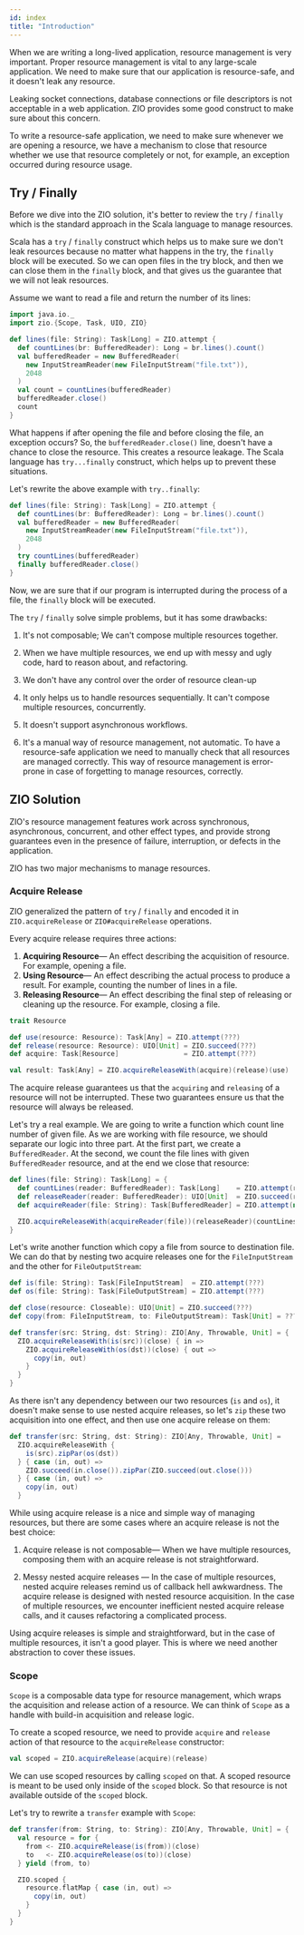 ```yaml
---
id: index
title: "Introduction"
---
```


When we are writing a long-lived application, resource management is very important. Proper resource management is vital to any large-scale application. We need to make sure that our application is resource-safe, and it doesn't leak any resource.

Leaking socket connections, database connections or file descriptors is not acceptable in a web application. ZIO provides some good construct to make sure about this concern.

To write a resource-safe application, we need to make sure whenever we are opening a resource, we have a mechanism to close that resource whether we use that resource completely or not, for example, an exception occurred during resource usage.

## Try / Finally
Before we dive into the ZIO solution, it's better to review the `try` / `finally` which is the standard approach in the Scala language to manage resources.

Scala has a `try` / `finally` construct which helps us to make sure we don't leak resources because no matter what happens in the try, the `finally` block will be executed. So we can open files in the try block, and then we can close them in the `finally` block, and that gives us the guarantee that we will not leak resources.

Assume we want to read a file and return the number of its lines:

```scala mdoc:invisible
import java.io._
import zio.{Scope, Task, UIO, ZIO}
```

```scala mdoc:silent:nest
def lines(file: String): Task[Long] = ZIO.attempt {
  def countLines(br: BufferedReader): Long = br.lines().count()
  val bufferedReader = new BufferedReader(
    new InputStreamReader(new FileInputStream("file.txt")),
    2048
  )
  val count = countLines(bufferedReader)
  bufferedReader.close()
  count
}
```

What happens if after opening the file and before closing the file, an exception occurs? So, the `bufferedReader.close()` line, doesn't have a chance to close the resource. This creates a resource leakage. The Scala language has `try...finally` construct, which helps up to prevent these situations.

Let's rewrite the above example with `try..finally`:

```scala mdoc:silent:nest
def lines(file: String): Task[Long] = ZIO.attempt {
  def countLines(br: BufferedReader): Long = br.lines().count()
  val bufferedReader = new BufferedReader(
    new InputStreamReader(new FileInputStream("file.txt")),
    2048
  )
  try countLines(bufferedReader)
  finally bufferedReader.close()
}
```

Now, we are sure that if our program is interrupted during the process of a file, the `finally` block will be executed.

The `try` / `finally` solve simple problems, but it has some drawbacks:

1. It's not composable; We can't compose multiple resources together.

2. When we have multiple resources, we end up with messy and ugly code, hard to reason about, and refactoring.
3. We don't have any control over the order of resource clean-up
4. It only helps us to handle resources sequentially. It can't compose multiple resources, concurrently.
5. It doesn't support asynchronous workflows.
6. It's a manual way of resource management, not automatic. To have a resource-safe application we need to manually check that all resources are managed correctly. This way of resource management is error-prone in case of forgetting to manage resources, correctly.

## ZIO Solution

ZIO's resource management features work across synchronous, asynchronous, concurrent, and other effect types, and provide strong guarantees even in the presence of failure, interruption, or defects in the application.

ZIO has two major mechanisms to manage resources.

### Acquire Release

ZIO generalized the pattern of `try` / `finally` and encoded it in `ZIO.acquireRelease` or `ZIO#acquireRelease` operations. 

Every acquire release requires three actions:
1. **Acquiring Resource**— An effect describing the acquisition of resource. For example, opening a file.
2. **Using Resource**— An effect describing the actual process to produce a result. For example, counting the number of lines in a file.
3. **Releasing Resource**— An effect describing the final step of releasing or cleaning up the resource. For example, closing a file.

```scala mdoc:invisible
trait Resource
```

```scala mdoc:silent
def use(resource: Resource): Task[Any] = ZIO.attempt(???)
def release(resource: Resource): UIO[Unit] = ZIO.succeed(???)
def acquire: Task[Resource]                = ZIO.attempt(???)

val result: Task[Any] = ZIO.acquireReleaseWith(acquire)(release)(use)
```

The acquire release guarantees us that the `acquiring` and `releasing` of a resource will not be interrupted. These two guarantees ensure us that the resource will always be released.

Let's try a real example. We are going to write a function which count line number of given file. As we are working with file resource, we should separate our logic into three part. At the first part, we create a `BufferedReader`. At the second, we count the file lines with given `BufferedReader` resource, and at the end we close that resource:

```scala mdoc:silent:nest
def lines(file: String): Task[Long] = {
  def countLines(reader: BufferedReader): Task[Long]    = ZIO.attempt(reader.lines().count())
  def releaseReader(reader: BufferedReader): UIO[Unit]  = ZIO.succeed(reader.close())
  def acquireReader(file: String): Task[BufferedReader] = ZIO.attempt(new BufferedReader(new FileReader(file), 2048))

  ZIO.acquireReleaseWith(acquireReader(file))(releaseReader)(countLines)
}
```

Let's write another function which copy a file from source to destination file. We can do that by nesting two acquire releases one for the `FileInputStream` and the other for `FileOutputStream`:

```scala mdoc:silent
def is(file: String): Task[FileInputStream]  = ZIO.attempt(???)
def os(file: String): Task[FileOutputStream] = ZIO.attempt(???)

def close(resource: Closeable): UIO[Unit] = ZIO.succeed(???)
def copy(from: FileInputStream, to: FileOutputStream): Task[Unit] = ???

def transfer(src: String, dst: String): ZIO[Any, Throwable, Unit] = {
  ZIO.acquireReleaseWith(is(src))(close) { in =>
    ZIO.acquireReleaseWith(os(dst))(close) { out =>
      copy(in, out)
    }
  }
}
```

As there isn't any dependency between our two resources (`is` and `os`), it doesn't make sense to use nested acquire releases, so let's `zip` these two acquisition into one effect, and then use one acquire release on them:

```scala mdoc:silent:nest
def transfer(src: String, dst: String): ZIO[Any, Throwable, Unit] =
  ZIO.acquireReleaseWith {
    is(src).zipPar(os(dst))
  } { case (in, out) =>
    ZIO.succeed(in.close()).zipPar(ZIO.succeed(out.close()))
  } { case (in, out) =>
    copy(in, out)
  }
```

While using acquire release is a nice and simple way of managing resources, but there are some cases where an acquire release is not the best choice:

1. Acquire release is not composable— When we have multiple resources, composing them with an acquire release is not straightforward.

2. Messy nested acquire releases — In the case of multiple resources, nested acquire releases remind us of callback hell awkwardness. The acquire release is designed with nested resource acquisition. In the case of multiple resources, we encounter inefficient nested acquire release calls, and it causes refactoring a complicated process.

Using acquire releases is simple and straightforward, but in the case of multiple resources, it isn't a good player. This is where we need another abstraction to cover these issues.

### Scope 

`Scope` is a composable data type for resource management, which wraps the acquisition and release action of a resource. We can think of `Scope` as a handle with build-in acquisition and release logic.

To create a scoped resource, we need to provide `acquire` and `release` action of that resource to the `acquireRelease` constructor:

```scala mdoc:silent
val scoped = ZIO.acquireRelease(acquire)(release)
```

We can use scoped resources by calling `scoped` on that. A scoped resource is meant to be used only inside of the `scoped` block. So that resource is not available outside of the `scoped` block. 

Let's try to rewrite a `transfer` example with `Scope`:

```scala mdoc:silent:nest
def transfer(from: String, to: String): ZIO[Any, Throwable, Unit] = {
  val resource = for {
    from <- ZIO.acquireRelease(is(from))(close)
    to   <- ZIO.acquireRelease(os(to))(close)
  } yield (from, to)

  ZIO.scoped {
    resource.flatMap { case (in, out) =>
      copy(in, out)
    }
  }
}
```
